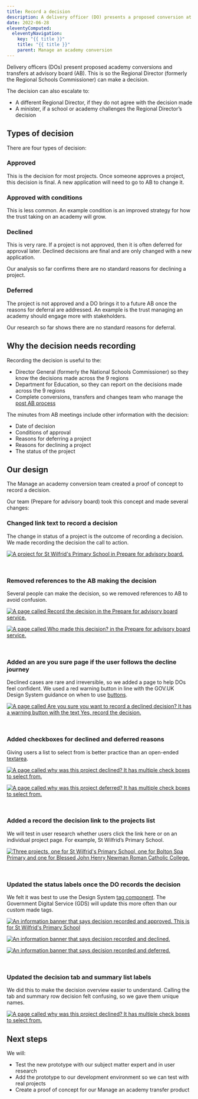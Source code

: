 ```yaml
---
title: Record a decision
description: A delivery officer (DO) presents a proposed conversion at advisory board. The Regional Director makes a decision and the DO records the decision.
date: 2022-06-28
eleventyComputed:
  eleventyNavigation:
    key: "{{ title }}"
    title: "{{ title }}"
    parent: Manage an academy conversion
---
```

Delivery officers (DOs) present proposed academy conversions and transfers at advisory board (AB). This is so the Regional Director (formerly the Regional Schools Commissioner) can make a decision.

The decision can also escalate to:  
 
- A different Regional Director, if they do not agree with the decision made 
- A minister, if a school or academy challenges the Regional Director’s decision

## Types of decision
There are four types of decision:  

### Approved
This is the decision for most projects. Once someone approves a project, this decision is final. A new application will need to go to AB to change it.

### Approved with conditions
This is less common. An example condition is an improved strategy for how the trust taking on an academy will grow.

### Declined
This is very rare. If a project is not approved, then it is often deferred for approval later. Declined decisions are final and are only changed with a new application.

Our analysis so far confirms there are no standard reasons for declining a project.

### Deferred
The project is not approved and a DO brings it to a future AB once the reasons for deferral are addressed. An example is the trust managing an academy should engage more with stakeholders.

Our research so far shows there are no standard reasons for deferral.

## Why the decision needs recording

Recording the decision is useful to the:  

- Director General (formerly the National Schools Commissioner) so they know the decisions made across the 9 regions  
- Department for Education, so they can report on the decisions made across the 9 regions  
- Complete conversions, transfers and changes team who manage the [post AB process](https://sdd-design-history.netlify.app/postab/) 

The minutes from AB meetings include other information with the decision:  

- Date of decision 
- Conditions of approval  
- Reasons for deferring a project  
- Reasons for declining a project  
- The status of the project

## Our design

The Manage an academy conversion team created a proof of concept to record a decision.

Our team (Prepare for advisory board) took this concept and made several changes:  
 

### Changed link text to record a decision

The change in status of a project is the outcome of recording a decision. We made recording the decision the call to action.  

[![A project for St Wilfrid's Primary School in Prepare for advisory board.](/images/apply-to-become-academy/recording-a-decision/changed-link-text-to-record-a-decision.png)](/images/apply-to-become-academy/recording-a-decision/changed-link-text-to-record-a-decision.png)

&nbsp;

### Removed references to the AB making the decision

Several people can make the decision, so we removed references to AB to avoid confusion. 

[![A page called Record the decision in the Prepare for advisory board service.](/images/apply-to-become-academy/recording-a-decision/removed-references-to-the-ab-making-the-decision.png)](/images/apply-to-become-academy/recording-a-decision/removed-references-to-the-ab-making-the-decision.png)

[![A page called Who made this decision? in the Prepare for advisory board service.](/images/apply-to-become-academy/recording-a-decision/who-made-this-decision.png)](/images/apply-to-become-academy/recording-a-decision/who-made-this-decision.png)


&nbsp;

### Added an are you sure page if the user follows the decline journey 

Declined cases are rare and irreversible, so we added a page to help DOs feel confident. We used a red warning button in line with the GOV.UK Design System guidance on when to use [buttons](https://design-system.service.gov.uk/components/button/).  

[![A page called Are you sure you want to record a declined decision? It has a warning button with the text Yes, record the decision.](/images/apply-to-become-academy/recording-a-decision/added-an-are-you-sure-page-if-the-user-follows-the-decline-journey.png)](/images/apply-to-become-academy/recording-a-decision/added-an-are-you-sure-page-if-the-user-follows-the-decline-journey.png)

&nbsp;

### Added checkboxes for declined and deferred reasons
Giving users a list to select from is better practice than an open-ended [textarea](https://design-system.service.gov.uk/components/textarea/).  

[![A page called why was this project declined? It has multiple check boxes to select from.](/images/apply-to-become-academy/recording-a-decision/added-checkboxes-for-declined-and-deferred-reasons.png)](/images/apply-to-become-academy/recording-a-decision/added-checkboxes-for-declined-and-deferred-reasons.png)

[![A page called why was this project deferred? It has multiple check boxes to select from.](/images/apply-to-become-academy/recording-a-decision/added-checkboxes-for-declined-and-deferred-reasons-2.png)](/images/apply-to-become-academy/recording-a-decision/added-checkboxes-for-declined-and-deferred-reasons-2.png)

&nbsp;

### Added a record the decision link to the projects list

We will test in user research whether users click the link here or on an individual project page. For example, St Wilfrid’s Primary School.  

[![Three projects, one for St Wilfrid's Primary School, one for Bolton Spa Primary and one for Blessed John Henry Newman Roman Catholic College.](/images/apply-to-become-academy/recording-a-decision/added-a-record-the-decision-link-to-the-projects-list.png)](/images/apply-to-become-academy/recording-a-decision/added-a-record-the-decision-link-to-the-projects-list.png)

&nbsp;

### Updated the status labels once the DO records the decision

We felt it was best to use the Design System [tag component](https://design-system.service.gov.uk/components/tag/). The Government Digital Service (GDS) will update this more often than our custom made tags.  

[![An information banner that says decision recorded and approved. This is for St Wilfrid's Primary School](/images/apply-to-become-academy/recording-a-decision/updated-the-status-labels-once-the-do-records-the-decision-approved.png)](/images/apply-to-become-academy/recording-a-decision/updated-the-status-labels-once-the-do-records-the-decision-approved.png)

[![An information banner that says decision recorded and declined.](/images/apply-to-become-academy/recording-a-decision/updated-the-status-labels-once-the-do-records-the-decision-declined.png)](/images/apply-to-become-academy/recording-a-decision/updated-the-status-labels-once-the-do-records-the-decision-declined.png)

[![An information banner that says decision recorded and deferred.](/images/apply-to-become-academy/recording-a-decision/updated-the-status-labels-once-the-do-records-the-decision-deferred.png)](/images/apply-to-become-academy/recording-a-decision/updated-the-status-labels-once-the-do-records-the-decision-deferred.png)  

&nbsp;

### Updated the decision tab and summary list labels

We did this to make the decision overview easier to understand. Calling the tab and summary row decision felt confusing, so we gave them unique names.  

[![A page called why was this project declined? It has multiple check boxes to select from.](/images/apply-to-become-academy/recording-a-decision/updated-the-decision-tab-and-summary-list-labels.png)](/images/apply-to-become-academy/recording-a-decision/updated-the-decision-tab-and-summary-list-labels.png) 

## Next steps
We will:

- Test the new prototype with our subject matter expert and in user research  
- Add the prototype to our development environment so we can test with real projects  
- Create a proof of concept for our Manage an academy transfer product 